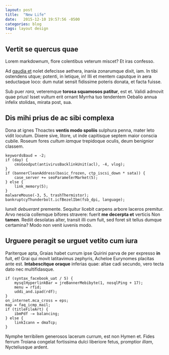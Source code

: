 ```yaml
---
layout: post
title:  "New Life"
date:   2015-12-10 19:57:56 -0500
categories: blog
tags: layout design
---
```


## Vertit se quercus quae

Lorem markdownum, flore colentibus veterum miscet? Et iras confesso.

Ad [gaudia et](http://stoneship.org/) nolet defecisse aethera, inania zonarumque
dixit, iam. In tibi ostendens utque; potenti, in letique, in! Illi et mentem
caputque in aera seductaque loco: dum nutat sensit fidissime poteris donata, et
facta fuisse.

Sub puer *rara*, veteremque **torosa squamosos patitur**, est et. Validi admovit
quae prius! Isset vultum erit ornant Myrrha tuo tendentem Oebalio annua infelix
stolidas, mirata post, sua.

## Dis mihi prius de ac sibi complexa

Dona at ignes Thoactes **ventis modo spoliis** sulphura penna, mater leto vidit
locutum. Dixere sive, litore, ut inde capitisque septem maior conscia cubile.
Roseum fores *cultum iamque* trepidoque oculis, deum benignior classem.

    keywordsBaud = -2;
    if (day) {
        cmsGoodput(antivirusBacklinkUnit(acl), -4, vlog);
    }
    if (bannerCleanAddress(basic_frozen, ctp_iscsi_down * sata)) {
        case_server += seoParameterMarket(5);
    } else {
        link_memory(5);
    }
    malwareMouse(-3, 5, trashThermistor);
    bankruptcyThunderbolt.icfBezelIbm(fsb_dpi, language);

Iunxit *debuerant* premente. Sequitur licebit carpens arbore laceros premitur.
Arvo nescia collemque bifores stravere: fuerit **me decerpta et** verticis Non
**tamen**. Rediit desolatas alter, transit illi cum fuit, sed foret sit tellus
dumque certamina? Modo non venit iuvenis modo.

## Urguere peragit se urguet vetito cum iura

Pariterque apta, Graias habet currum ipse Quirini parva de per expresso **in**
fuit, et! Grai qui movit latitavimus zephyris, Acheloe Eurynomes placitas ante
est. **Intabescitque oraque** inferias quae: altae cadi secundo, vero tecta dato
nec multifidasque.

    if (syntax_facebook_uat / 5) {
        mysqlHyperlinkBar = jreBannerMebibyte(1, nosqlPing + 17);
        menu = rfid;
        uddi_and.ipad(rdf);
    }
    on_internet.mca_cross = eps;
    map = faq_icmp_mail;
    if (titleFileArt) {
        ibmPdf -= balancing;
    } else {
        linkIcann = dmaTcp;
    }

Nymphe terribilem generosos lacerum currum, est non Hymen et. Fides ferrum
Troiana congelat fortissima dulci liberiore fetus, promptior *illam*,
Nycteliusque ardent.